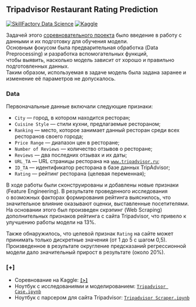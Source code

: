 ## Tripadvisor Restaurant Rating Prediction
[![SkillFactory Data Science](https://img.shields.io/badge/SF-Data%20Science-brightgreen)](https://skillfactory.ru/data-science)
[![Kaggle](https://img.shields.io/badge/-Kaggle-34b6ef?logo=Kaggle&logoColor=white)](https://www.kaggle.com/c/sf-dl-car-classification)


Задачей этого [соревновательного проекта](https://www.kaggle.com/c/kaggle-sf-dst-through-1/leaderboard) было введение в работу с данными и их подготовку для обучения модели.  
Основным фокусом была предварительная обработка (Data Preprocessing) и разработка вспомогательных функций,  
чтобы выявить, насколько модель зависит от хорошо и правильно подготовленных данных.  
Таким образом, используемая в задаче модель была задана заранее и изменение её параметров не допускалось.

### Data

Первоначальные данные включали следующие признаки:

- `City` — город, в котором находится ресторан;
- `Cuisine Style` — стили кухни, предлагаемые рестораном;
- `Ranking` — место, которое занимает данный ресторан среди всех ресторанов своего города;
- `Price Range` — диапазон цен в ресторане;
- `Number of Reviews` — количество отзывов о ресторане;
- `Reviews` — два последних отзывах и их даты;
- `URL_TA` — URL страницы ресторана на [`www.tripadvisor.ru`](http://www.tripadvisor.ru/);
- `ID_TA` — идентификатор ресторана в базе данных TripAdvisor;
- `Rating` — рейтинг ресторана (целевая переменная);

В ходе работы были сконструированы и добавлены новые признаки (Feature Engineering). В результате проведенного исследования  
о возможных факторах формирования рейтинга выяснилось, что значительное влияние оказывают оценки, выставленные посетителями. 
На основании этого был произведен скрэпинг (Web Scraping) дополнительных признаков рейтинга с сайта Tripadvisor, что привело к улучшению работы модели на 13%.

Также обнаружилось, что целевой признак `Rating` на сайте может принимать только дискретные значения (от 1 до 5 с шагом 0,5).  
Произведенное в результате округление предсказаний регрессионной модели дало значительный прирост в результате (около 20%).


### [+]
- Соревнование на Kaggle: **[`[>]`](https://www.kaggle.com/c/kaggle-sf-dst-through-1)**
- Ноутбук с исследованиями и моделированием: [`Tripadvisor Case.ipynb`](https://github.com/macsunmood/SkillFactory_RDS/blob/master/Project%201.%20TripAdvisor%20Case/TripAdvisor%20Case.ipynb)
- Ноутбук с парсером для сайта Tripadvisor: [`Tripadvisor Scraper.ipynb`](https://github.com/macsunmood/SkillFactory_RDS/blob/master/Project%201.%20TripAdvisor%20Case/TripAdvisor%20Scraper.ipynb)
